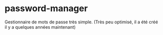 # password-manager
Gestionnaire de mots de passe très simple.  (Très peu optimisé, il a été créé il y a quelques années maintenant)
